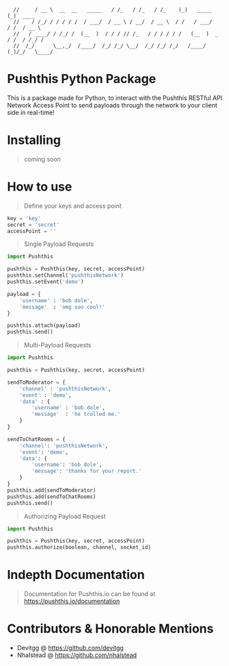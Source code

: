 ```//      ____                     __     __     __      _                _        
  //     / __ \  __  __   _____   / /_   / /_   / /_    (_)   _____      (_)  ____ 
  //    / /_/ / / / / /  / ___/  / __ \ / __/  / __ \  / /   / ___/     / /  / __ \
  //   / ____/ / /_/ /  (__  )  / / / // /_   / / / / / /   (__  )  _  / /  / /_/ /
  //  /_/      \__,_/  /____/  /_/ /_/ \__/  /_/ /_/ /_/   /____/  (_)/_/   \____/ 
```

# Pushthis Python Package
This is a package made for Python, to interact with the Pushthis RESTful API Network Access Point to send payloads through the network to your client side in real-time! 

# Installing
> coming soon

# How to use
> Define your keys and access point
```python
key = 'key'
secret = 'secret'
accessPoint = ''
```

> Single Payload Requests
```python
import Pushthis

pushthis = Pushthis(key, secret, accessPoint)
pushthis.setChannel('pushthisNetwork')
pushthis.setEvent('demo')

payload = {
    'username' : 'bob dole',
    'message'  : 'omg soo cool!'
}

pushthis.attach(payload)
pushthis.send()
```

> Multi-Payload Requests
```python
import Pushthis

pushthis = Pushthis(key, secret, accessPoint)

sendToModerator = {
    'channel' : 'pushthisNetwork',
    'event' : 'demo',
    'data' : {
        'username' : 'bob dole',
        'message'  : 'he trolled me.'
    }
}

sendToChatRooms = {
    'channel': 'pushthisNetwork',
    'event': 'demo',
    'data': {
        'username': 'bob dole',
        'message': 'thanks for your report.'
    }
}
pushthis.add(sendToModerator)
pushthis.add(sendToChatRooms)
pushthis.send()
```

> Authorizing Payload Request
```python
import Pushthis

pushthis = Pushthis(key, secret, accessPoint)
pushthis.authorize(boolean, channel, socket_id)
```

# Indepth Documentation
> Documentation for Pushthis.io can be found at https://pushthis.io/documentation

# Contributors & Honorable Mentions
- Devitgg @ https://github.com/devitgg
- Nhalstead @ https://github.com/nhalstead
